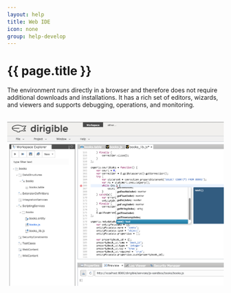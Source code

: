 ```yaml
---
layout: help
title: Web IDE
icon: none
group: help-develop
---
```


{{ page.title }}
===

The environment runs directly in a browser and therefore does not require additional downloads and installations. It has a rich set of editors, wizards, and viewers and supports debugging, operations, and monitoring.


<br>
	<img class="img-responsive" src="/help/images/develop/web_ide.png"/>
<br>

